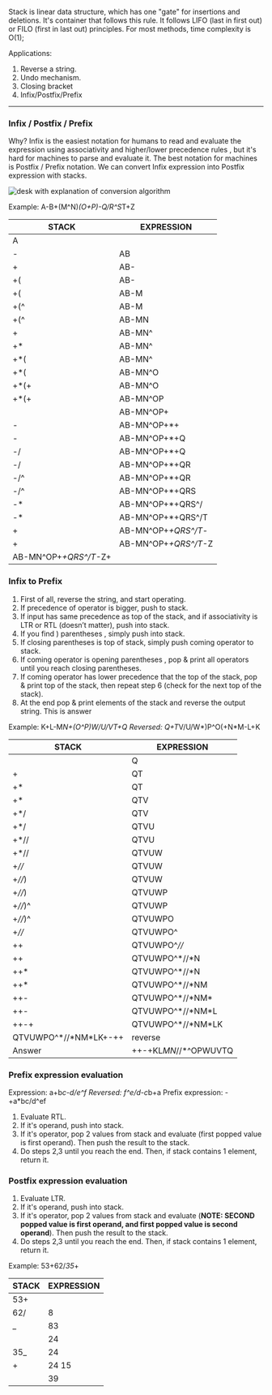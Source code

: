 Stack is linear data structure, which has one "gate" for insertions and deletions. It's container that follows this rule. It follows LIFO (last in first out) or FILO (first in last out) principles.
For most methods, time complexity is O(1);

Applications:

1. Reverse a string.
2. Undo mechanism.
3. Closing bracket
4. Infix/Postfix/Prefix

---

### Infix / Postfix / Prefix

Why? Infix is the easiest notation for humans to read and evaluate the expression using associativity and higher/lower precedence rules , but it's hard for machines to parse and evaluate it. The best notation for machines is Postfix / Prefix notation. We can convert Infix expression into Postfix expression with stacks.

![desk with explanation of conversion algorithm](/assets/img-1.png)

Example: A-B+(M^N)*(O+P)-Q/R^S*T+Z

| STACK                 | EXPRESSION           |
| --------------------- | -------------------- |
| A                     |
| -                     | AB                   |
| +                     | AB-                  |
| +(                    | AB-                  |
| +(                    | AB-M                 |
| +(^                   | AB-M                 |
| +(^                   | AB-MN                |
| +                     | AB-MN^               |
| +\*                   | AB-MN^               |
| +\*(                  | AB-MN^               |
| +\*(                  | AB-MN^O              |
| +\*(+                 | AB-MN^O              |
| +\*(+                 | AB-MN^OP             |
|                       | AB-MN^OP+            |
| -                     | AB-MN^OP+\*+         |
| -                     | AB-MN^OP+\*+Q        |
| -/                    | AB-MN^OP+\*+Q        |
| -/                    | AB-MN^OP+\*+QR       |
| -/^                   | AB-MN^OP+\*+QR       |
| -/^                   | AB-MN^OP+\*+QRS      |
| -\*                   | AB-MN^OP+\*+QRS^/    |
| -\*                   | AB-MN^OP+\*+QRS^/T   |
| +                     | AB-MN^OP+_+QRS^/T_-  |
| +                     | AB-MN^OP+_+QRS^/T_-Z |
| AB-MN^OP+_+QRS^/T_-Z+ |

### Infix to Prefix

1. First of all, reverse the string, and start operating.
2. If precedence of operator is bigger, push to stack.
3. If input has same precedence as top of the stack, and if associativity is LTR or RTL (doesn’t matter), push into stack.
4. If you find ) parentheses , simply push into stack.
5. If closing parentheses is top of stack, simply push coming operator to stack.
6. If coming operator is opening parentheses , pop & print all operators until you reach closing parentheses.
7. If coming operator has lower precedence that the top of the stack, pop & print top of the stack, then repeat step 6 (check for the next top of the stack).
8. At the end pop & print elements of the stack and reverse the output string. This is answer

Example: K+L-M*N+(O^P)*W/U/V*T+Q
Reversed: Q+T*V/U/W*)P^O(+N*M-L+K

| STACK                  | EXPRESSION             |
| ---------------------- | ---------------------- |
|                        | Q                      |
| +                      | QT                     |
| +\*                    | QT                     |
| +\*                    | QTV                    |
| +\*/                   | QTV                    |
| +\*/                   | QTVU                   |
| +\*//                  | QTVU                   |
| +\*//                  | QTVUW                  |
| +_//_                  | QTVUW                  |
| +_//_)                 | QTVUW                  |
| +_//_)                 | QTVUWP                 |
| +_//_)^                | QTVUWP                 |
| +_//_)^                | QTVUWPO                |
| +_//_                  | QTVUWPO^               |
| ++                     | QTVUWPO^_//_           |
| ++                     | QTVUWPO^*//*N          |
| ++\*                   | QTVUWPO^*//*N          |
| ++\*                   | QTVUWPO^*//*NM         |
| ++-                    | QTVUWPO^*//*NM\*       |
| ++-                    | QTVUWPO^*//*NM\*L      |
| ++-+                   | QTVUWPO^*//*NM\*LK     |
| QTVUWPO^*//*NM\*LK+-++ | reverse                |
| Answer                 | ++-+KL*MN*//\*^OPWUVTQ |

### Prefix expression evaluation

Expression: a+b*c-d/e^f
Reversed: f^e/d-c*b+a
Prefix expression: -+a\*bc/d^ef

1. Evaluate RTL.
2. If it's operand, push into stack.
3. If it's operator, pop 2 values from stack and evaluate (first popped value is first operand). Then push the result to the stack.
4. Do steps 2,3 until you reach the end. Then, if stack contains 1 element, return it.

### Postfix expression evaluation

1. Evaluate LTR.
2. If it's operand, push into stack.
3. If it's operator, pop 2 values from stack and evaluate (**NOTE: SECOND popped value is first operand, and first popped value is second operand**). Then push the result to the stack.
4. Do steps 2,3 until you reach the end. Then, if stack contains 1 element, return it.

Example: 53+62/_35_+

| STACK | EXPRESSION |
| ----- | ---------- |
| 53+   |            |
| 62/   | 8          |
| \_    | 83         |
|       | 24         |
| 35\_  | 24         |
| +     | 24 15      |
|       | 39         |
